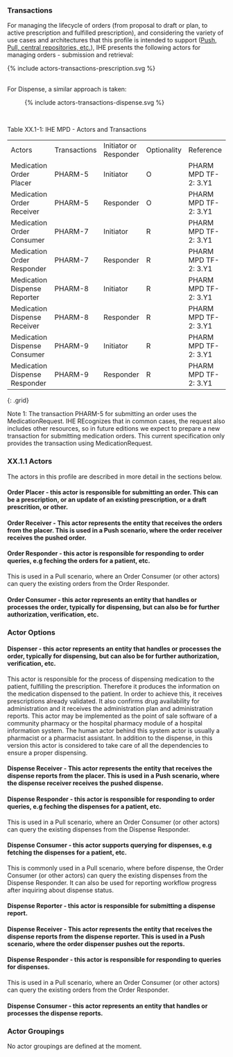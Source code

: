 
### Transactions

For managing the lifecycle of orders (from proposal to draft or plan, to active prescription and fulfilled prescription), and considering the variety of use cases and architectures that this profile is intended to support ([Push, Pull, central repositories, etc.](example-architectures.html)), IHE presents the following actors for managing orders - submission and retrieval:

<div>{% include actors-transactions-prescription.svg %}</div>
<br clear="all"/>

For Dispense, a similar approach is taken:

<figure>
  {% include actors-transactions-dispense.svg %}
  <!-- <figcaption>Actors and Transactions - Dispense</figcaption> -->
</figure>
<br clear="all"/>


<p id ="tXX.1-1" class="tableTitle">Table XX.1-1: IHE MPD - Actors and Transactions</p>

|         |               |                        |                 |                                   |
|---------|---------------|------------------------|-----------------|-----------------------------------|
| Actors  | Transactions  | Initiator or Responder | Optionality     | Reference                         |
| Medication Order Placer | PHARM-5 | Initiator        | O               | PHARM MPD TF-2: 3.Y1 |
| Medication Order Receiver | PHARM-5 | Responder        | O               | PHARM MPD TF-2: 3.Y1 |
| Medication Order Consumer | PHARM-7 | Initiator        | R               | PHARM MPD TF-2: 3.Y1 |
| Medication Order Responder | PHARM-7 | Responder        | R               | PHARM MPD TF-2: 3.Y1 |
| Medication Dispense Reporter | PHARM-8 | Initiator        | R               | PHARM MPD TF-2: 3.Y1 |
| Medication Dispense Receiver | PHARM-8 | Responder        | R               | PHARM MPD TF-2: 3.Y1 |
| Medication Dispense Consumer | PHARM-9 | Initiator        | R               | PHARM MPD TF-2: 3.Y1 |
| Medication Dispense Responder | PHARM-9 | Responder        | R               | PHARM MPD TF-2: 3.Y1 |
{: .grid}

Note 1: The transaction PHARM-5 for submitting an order uses the MedicationRequest. IHE REcognizes that in common cases, the request also includes other resources, so in future editions we expect to prepare a new transaction for submitting medication orders. This current specification only provides the transaction using MedicationRequest.



### XX.1.1 Actors
The actors in this profile are described in more detail in the sections below.

<a name="order-placer"> </a>

#### **Order Placer** - this actor is responsible for submitting an order. This can be a prescription, or an update of an existing prescription, or a draft prescrition, or other.

<a name="order-receiver"> </a>

#### **Order Receiver** - This actor represents the entity that receives the orders from the placer. This is used in a Push scenario, where the order receiver receives the pushed order.

<a name="order-responder"> </a>

#### **Order Responder** - this actor is responsible for responding to order queries, e.g feching the orders for a patient, etc.  
This is used in a Pull scenario, where an Order Consumer (or other actors) can query the existing orders from the Order Responder.

<a name="order-consumer"> </a>

#### **Order Consumer** - this actor represents an entity that handles or processes the order, typically for dispensing, but can also be for further authorization, verification, etc.



### Actor Options


<a name="dispense-reporter"> </a>

#### **Dispenser** - this actor represents an entity that handles or processes the order, typically for dispensing, but can also be for further authorization, verification, etc.

This actor is responsible for the process of dispensing medication to the patient, fulfilling the prescription. Therefore it produces the information on the medication dispensed to the patient. In order to achieve this, it receives prescriptions already validated. It also confirms drug availability for administration and it receives the administration plan and administration reports. This actor may be implemented as the point of sale software of a community pharmacy or the hospital pharmacy module of a hospital information system. The human actor behind this system actor is usually a pharmacist or a pharmacist assistant. In addition to the dispense, in this version this actor is considered to take care of all the dependencies to ensure a proper dispensing.


<a name="dispense-receiver"> </a>

#### **Dispense Receiver** - This actor represents the entity that receives the dispense reports from the placer. This is used in a Push scenario, where the dispense receiver receives the pushed dispense.



<a name="dispense-responder"> </a>

#### **Dispense Responder** - this actor is responsible for responding to order queries, e.g feching the dispenses for a patient, etc.
This is used in a Pull scenario, where an Order Consumer (or other actors) can query the existing dispenses from the Dispense Responder.

<a name="dispense-consumer"> </a>

#### **Dispense Consumer** - this actor supports querying for dispenses, e.g fetching the dispenses for a patient, etc.
This is commonly used in a Pull scenario, where before dispense, the Order Consumer (or other actors) can query the existing dispenses from the Dispense Responder. It can also be used for reporting workflow progress after inquiring about dispense status.



<a id="dispense-reporter"></a>

#### **Dispense Reporter** - this actor is responsible for submitting a dispense report.

<a id="dispense-receiver"></a>

#### **Dispense Receiver** - This actor represents the entity that receives the dispense reports from the dispense reporter. This is used in a Push scenario, where the order dispenser pushes out the reports.

<a id="dispense-responder"></a>

#### **Dispense Responder** - this actor is responsible for responding to queries for dispenses.  
This is used in a Pull scenario, where an Order Consumer (or other actors) can query the existing orders from the Order Responder.

<a id="dispense-consumer"></a>

#### **Dispense Consumer** - this actor represents an entity that handles or processes the dispense reports.



### Actor Groupings

No actor groupings are defined at the moment. 
